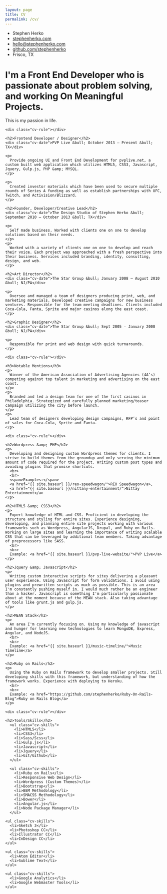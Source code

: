 ```yaml
---
layout: page
title: CV
permalink: /cv/
---
```


<div class="container cv-container">

  <ul class="cv-contact-list">
    <li>Stephen Herko</li>
    <li><a href="http://stephenherko.com">stephenherko.com</a></li>
    <li><a href="mailto: hello@stephenherko.com">hello@stephenherko.com</a></li>
    <li><a href="http://github.com/stephenherko">github.com/stephenherko</a></li>
    <li>Frisco, TX</li>
  </ul>

  <div class="cv-info">
    <h1 class="cv-cta">I'm a Front End Developer who is passionate about problem solving, and working On Meaningful Projects.</h1>
    <p>
       This is my passion in life.
    </p>

    <div class="cv-rule"></div>

    <h2>Frontend Developer / Designer</h2>
    <div class="cv-date">PVP Live &bull; October 2013 – Present &bull; TX</div>

    <p>
      Provide ongoing UI and Front End Development for pvplive.net, a custom built web application which utilizes HTML5, CSS3, Javascript, Jquery, Gulp.js, PHP &amp; MYSQL.
    </p>

    <p>
      Created investor materials which have been used to secure multiple rounds of Series A funding as well as establish partnerships with UFC, Twitch, and Activision/Blizzard.
    </p>

    <h2>Founder, Developer/Creative Lead</h2>
    <div class="cv-date">The Design Studio of Stephen Herko &bull; September 2010 – October 2013 &bull; TX</div>

    <p>
      Self made business. Worked with clients one on one to develop solutions based on their needs.
    </p>
    <p>
      Worked with a variety of clients one on one to develop and reach their voice. Each project was approached with a fresh perspective into their business. Services included branding, identity, consulting, design, and web.
    </p>

    <h2>Art Director</h2>
    <div class="cv-date">The Star Group &bull; January 2008 – August 2010 &bull; NJ/PA</div>

    <p>
      Oversee and managed a team of designers producing print, web, and marketing materials. Developed creative campaigns for new business ventures. Responsible for the team meeting deadlines. Clients included Coca-Cola, Fanta, Sprite and major casinos along the east coast.
    </p>

    <h2>Graphic Designer</h2>
    <div class="cv-date">The Star Group &bull; Sept 2005 - January 2008 &bull; NJ/PA</div>

    <p>
      Responsible for print and web design with quick turnarounds.
    </p>

    <div class="cv-rule"></div>

    <h3>Notable Mentions</h3>
    <p>
      Winner of the American Association of Advertising Agencies (4A’s) competing against top talent in marketing and advertising on the east coast.
    </p>
    <p>
      Branded and led a design team for one of the first casinos in Philadelphia. Strategized and carefully planned marketing/teaser campaign utilizing the city before launch.
    </p>
    <p>
      Lead team of designers developing design campaigns, RFP’s and point of sales for Coca-Cola, Sprite and Fanta.
    </p>

    <div class="cv-rule"></div>

    <h2>Wordpress &amp; PHP</h2>
    <p>
      Developing and designing custom Wordpress themes for clients. I strive to build themes from the groundup and only serving the minimum amount of code required for the project. Writing custom post types and avoiding plugins that promise shortcuts.
      <br>
      <br>
      <span>Examples:</span>
      <a href="{{ site.baseurl }}/reo-speedwagon/">REO Speedwagon</a>,
      <a href="{{ site.baseurl }}/nittany-entertainment/">Nittay Entertainment</a>
    </p>

    <h2>HTML5 &amp; CSS3</h2>
    <p>
      Expert knowledge of HTML and CSS. Proficient in developing the structure and styling for entire sites. Experience designing, developing, and planning entire site projects working with various frameworks such as Wordpress, AngularJS, Drupal, and Ruby on Rails. Working on large sites and learning the importance of writing scalable CSS that can be leveraged by additional team members. Taking advantage of preprocessors like SASS.
      <br>
      <br>
      Example: <a href="{{ site.baseurl }}/pvp-live-website/">PVP Live</a>
    </p>

    <h2>Jquery &amp; Javascript</h2>
    <p>
      Writing custom interactive scripts for sites delivering a pleasant user experience. Using Javascript for form validations. I avoid using plugins and prewritten scripts as much as possible. This is an area I'm constantly pushing myself in. I would much rather be an engineer than a hacker. Javascript is something I'm particularly passionate about at the moment because of the MEAN stack. Also taking advantage of tools like grunt.js and gulp.js.
    </p>

    <h2>MEAN Stack</h2>
    <p>
      An area I'm currently focusing on. Using my knowledge of javascript and hunger for learning new technologies to learn MongoDB, Express, Angular, and NodeJS.
      <br>
      <br>
      Example: <a href="{{ site.baseurl }}/music-timeline/">Music Timeline</a>
    </p>

    <h2>Ruby on Rails</h2>
    <p>
      Using the Ruby on Rails framework to develop smaller projects. Still developing skills with this framework, but understanding of how the framework works. Experience with deploying to Heroku.
      <br>
      <br>
      Example: <a href="https://github.com/stephenherko/Ruby-On-Rails-Blog">Ruby on Rails Blog</a>
    </p>

    <div class="cv-rule"></div>

    <h2>Tools/Skills</h2>
      <ul class="cv-skills">
        <li>HTML5</li>
        <li>CSS3</li>
        <li>Sass/Scss</li>
        <li>Gulp.js</li>
        <li>Javascript</li>
        <li>Jquery</li>
        <li>Git/Github</li>
      </ul>

      <ul class="cv-skills">
        <li>Ruby on Rails</li>
        <li>Responsive Web Design</li>
        <li>Wordpress (Custom Themes)</li>
        <li>Bootstrap</li>
        <li>BEM Methodology</li>
        <li>SMACSS Methodology</li>
        <li>Bower</li>
        <li>Angular.js</li>
        <li>Node Package Manager</li>
      </ul>

    <ul class="cv-skills">
      <li>Sketch 3</li>
      <li>Photoshop CC</li>
      <li>Illustrator CC</li>
      <li>InDesign CC</li>
    </ul>

    <ul class="cv-skills">
      <li>Atom Editor</li>
      <li>Sublime Text</li>
    </ul>

    <ul class="cv-skills">
      <li>Google Analytics</li>
      <li>Google Webmaster Tools</li>
    </ul>

</div>
